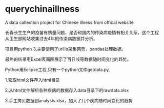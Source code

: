 # querychinaillness
A data collection project for Chinese illness  from offical website

长春长生生产的疫苗有质量问题，是否和国内的传染病疫情有相关关系，这个工程从卫生部网站收集过去4年的传染病数据并分析。

项目用python 3,主要使用了urllib采集网页，pandas处理数据。

最终的结果用Excel表画图展示了百日咳等数据随时间变化的趋势。

Python用Eclipse工程,只有一个python文件getdata.py, 

1.获取html文件存入html目录

2.从html文件解析各种疾病的数据存入data目录下的rawdata.xlsx

3.手工拷贝数据到analysis.xlsx，加入了几个疾病随时间变化的趋势
